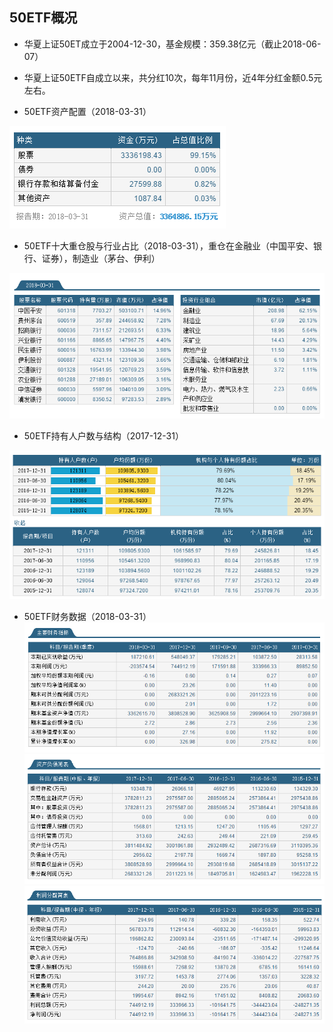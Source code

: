 ## 50ETF概况
* 华夏上证50ET成立于2004-12-30，基金规模：359.38亿元（截止2018-06-07）
* 华夏上证50ETF自成立以来，共分红10次，每年11月份，近4年分红金额0.5元左右。

* 50ETF资产配置（2018-03-31）

![](50ETF_zichan.png)

* 50ETF十大重仓股与行业占比（2018-03-31），重仓在金融业（中国平安、银行、证券），制造业（茅台、伊利）

![](50ETF_zhongcang.png)

* 50ETF持有人户数与结构（2017-12-31）

![](50ETF_chiyou.png)

* 50ETF财务数据（2018-03-31）
![](50ETF_caiwu.png)
![](50ETF_zichanfuzhai.png)
![](50ETF_lirun.png)

